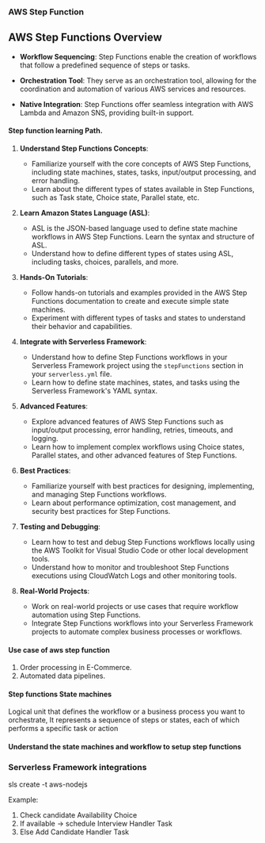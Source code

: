 ### AWS Step Function

## AWS Step Functions Overview

- **Workflow Sequencing**: Step Functions enable the creation of workflows that follow a predefined sequence of steps or tasks.

- **Orchestration Tool**: They serve as an orchestration tool, allowing for the coordination and automation of various AWS services and resources.

- **Native Integration**: Step Functions offer seamless integration with AWS Lambda and Amazon SNS, providing built-in support.

#### Step function learning Path.

1. **Understand Step Functions Concepts**:

   - Familiarize yourself with the core concepts of AWS Step Functions, including state machines, states, tasks, input/output processing, and error handling.
   - Learn about the different types of states available in Step Functions, such as Task state, Choice state, Parallel state, etc.

2. **Learn Amazon States Language (ASL)**:

   - ASL is the JSON-based language used to define state machine workflows in AWS Step Functions. Learn the syntax and structure of ASL.
   - Understand how to define different types of states using ASL, including tasks, choices, parallels, and more.

3. **Hands-On Tutorials**:

   - Follow hands-on tutorials and examples provided in the AWS Step Functions documentation to create and execute simple state machines.
   - Experiment with different types of tasks and states to understand their behavior and capabilities.

4. **Integrate with Serverless Framework**:

   - Understand how to define Step Functions workflows in your Serverless Framework project using the `stepFunctions` section in your `serverless.yml` file.
   - Learn how to define state machines, states, and tasks using the Serverless Framework's YAML syntax.

5. **Advanced Features**:

   - Explore advanced features of AWS Step Functions such as input/output processing, error handling, retries, timeouts, and logging.
   - Learn how to implement complex workflows using Choice states, Parallel states, and other advanced features of Step Functions.

6. **Best Practices**:

   - Familiarize yourself with best practices for designing, implementing, and managing Step Functions workflows.
   - Learn about performance optimization, cost management, and security best practices for Step Functions.

7. **Testing and Debugging**:

   - Learn how to test and debug Step Functions workflows locally using the AWS Toolkit for Visual Studio Code or other local development tools.
   - Understand how to monitor and troubleshoot Step Functions executions using CloudWatch Logs and other monitoring tools.

8. **Real-World Projects**:
   - Work on real-world projects or use cases that require workflow automation using Step Functions.
   - Integrate Step Functions workflows into your Serverless Framework projects to automate complex business processes or workflows.

#### Use case of aws step function

1. Order processing in E-Commerce.
2. Automated data pipelines.

#### Step functions State machines

Logical unit that defines the workflow or a business process you want to orchestrate, It represents a sequence of steps or states, each of which performs a specific task or action

#### Understand the state machines and workflow to setup step functions

### Serverless Framework integrations

sls create -t aws-nodejs

Example:

1. Check candidate Availability Choice
2. If available -> schedule Interview Handler Task
3. Else Add Candidate Handler Task

